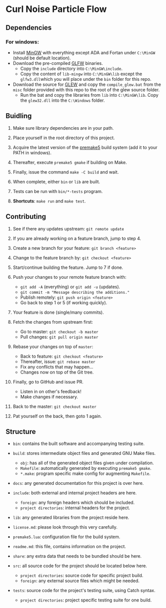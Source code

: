 Curl Noise Particle Flow
========================

Dependencies
--------

### For windows:

* Install [MinGW](http://www.mingw.org/) with everything except ADA and Fortan under `C:\MinGW` (should be default location).
* Download the pre-compiled [GLFW](https://github.com/glfw/glfw/releases/download/3.2.1/glfw-3.2.1.bin.WIN32.zip) binaries.
  * Copy the `include` directory into `C:\MinGW\include`.
  * Copy the content of `lib-mingw` into `C:\MinGW\lib` except the `glfw3.dll`which you will place under the `bin` folder for this repo.
* Download the source for [GLEW](https://sourceforge.net/projects/glew/files/glew/2.0.0/glew-2.0.0.zip/download) and copy the `compile_glew.bat` from the `misc` folder provided with this repo to the root of the glew source folder.
  * Run the bat and copy the libraries from `lib` into `C:\MinGW\lib`. Copy the `glew32.dll` into the `C:\Windows` folder. 

Buidling
--------

1. Make sure library dependencies are in your path.

2. Place yourself in the root directory of this project.

3. Acquire the latest version of the [premake5](https://premake.github.io/download.html) build system (add it to your PATH in windows).

4. Thereafter, execute `premake5 gmake` if building on Make.

5. Finally, issue the command `make -C build` and wait.

6. When complete, either `bin` or `lib` are built.

7. Tests can be run with `bin/*-tests` program.

8. **Shortcuts**: `make run` and `make test`.

Contributing
------------

1. See if there any updates upstream: `git remote update`

2. If you are already working on a feature branch, jump to step 4.

3. Create a new branch for your feature: `git branch <feature>`

4. Change to the feature branch by: `git checkout <feature>`

5. Start/continue building the feature. Jump to 7 if done.

6. Push your changes to your remote feature branch with:
   * `git add -A` (everything) or `git add -u` (updates).
   * `git commit -m "Message describing the additions."`
   * Publish remotely: `git push origin <feature>`
   * Go back to step 1 or 5 (if working quickly).

7. Your feature is done (single/many commits).

8. Fetch the changes from upstream first:
   * Go to master: `git checkout -b master`
   * Pull changes: `git pull origin master`

8. Rebase your changes on top of `master`:
   * Back to feature: `git checkout <feature>`
   * Thereafter, issue: `git rebase master`
   * Fix any conflicts that may happen...
   * Changes now on top of the Git tree.

9. Finally, go to GitHub and issue PR.
   * Listen in on other's feedback!
   * Make changes if necessary.

10. Back to the master: `git checkout master`

11. Pat yourself on the back, then goto 1 again.

Structure
---------

* `bin`: contains the built software and accompanying testing suite.

* `build`: stores intermediate object files and generated GNU Make files.
    * `obj`: has all of the generated object files given under compilation.
    * `Makefile`: automatically generated by executing `premake5 gmake`.
    * `*.make`: program specific make config for augmenting `Makefile`.

* `docs`: any generated documentation for this project is over here.

* `include`: both external and internal project headers are here.
    * `foreign`: any foreign headers which should be included.
    * `project directories`: internal headers for the project.

* `lib`: any generated libraries from the project reside here.

* `license.md`: please look through this very carefully.

* `premake5.lua`: configuration file for the build system.

* `readme.md`: this file, contains information on the project.

* `share`: any extra data that needs to be bundled should be here.

* `src`: all source code for the project should be located below here.
    * `project directories`: source code for specific project build.
    * `foreign`: any external source files which might be needed.

* `tests`: source code for the project's testing suite, using Catch syntax.
    * `project directories`: project specific testing suite for one build.
